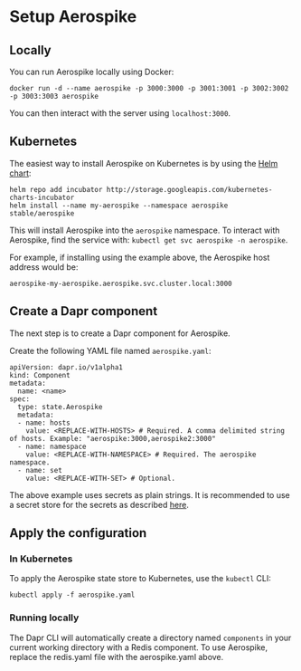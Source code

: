 # Setup Aerospike 

## Locally

You can run Aerospike locally using Docker:

```
docker run -d --name aerospike -p 3000:3000 -p 3001:3001 -p 3002:3002 -p 3003:3003 aerospike
```

You can then interact with the server using `localhost:3000`.

## Kubernetes

The easiest way to install Aerospike on Kubernetes is by using the [Helm chart](https://github.com/helm/charts/tree/master/stable/aerospike):

```
helm repo add incubator http://storage.googleapis.com/kubernetes-charts-incubator
helm install --name my-aerospike --namespace aerospike stable/aerospike
```

This will install Aerospike into the `aerospike` namespace.
To interact with Aerospike, find the service with: `kubectl get svc aerospike -n aerospike`.

For example, if installing using the example above, the Aerospike host address would be:

`aerospike-my-aerospike.aerospike.svc.cluster.local:3000`

## Create a Dapr component

The next step is to create a Dapr component for Aerospike.

Create the following YAML file named `aerospike.yaml`:

```
apiVersion: dapr.io/v1alpha1
kind: Component
metadata:
  name: <name>
spec:
  type: state.Aerospike
  metadata:
  - name: hosts
    value: <REPLACE-WITH-HOSTS> # Required. A comma delimited string of hosts. Example: "aerospike:3000,aerospike2:3000"
  - name: namespace
    value: <REPLACE-WITH-NAMESPACE> # Required. The aerospike namespace.
  - name: set
    value: <REPLACE-WITH-SET> # Optional.
```

The above example uses secrets as plain strings. It is recommended to use a secret store for the secrets as described [here](../../concepts/components/secrets.md).


## Apply the configuration

### In Kubernetes

To apply the Aerospike state store to Kubernetes, use the `kubectl` CLI:

```
kubectl apply -f aerospike.yaml
```

### Running locally

The Dapr CLI will automatically create a directory named `components` in your current working directory with a Redis component.
To use Aerospike, replace the redis.yaml file with the aerospike.yaml above.
